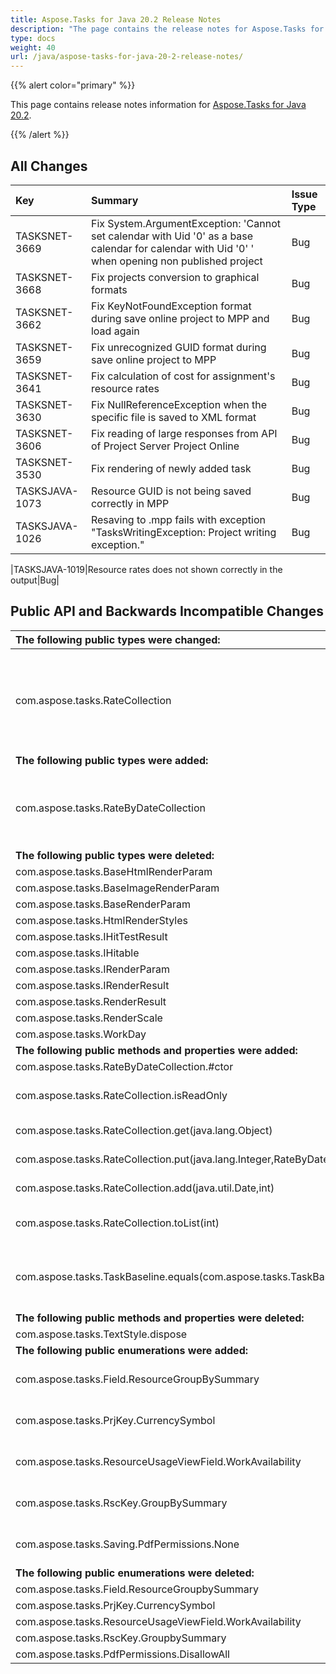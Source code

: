 ```yaml
---
title: Aspose.Tasks for Java 20.2 Release Notes
description: "The page contains the release notes for Aspose.Tasks for Java 20.2."
type: docs
weight: 40
url: /java/aspose-tasks-for-java-20-2-release-notes/
---
```


{{% alert color="primary" %}} 

This page contains release notes information for [Aspose.Tasks for Java 20.2](https://downloads.aspose.com/tasks/java/new-releases/aspose.tasks-for-java-20.2/).

{{% /alert %}}

## **All Changes**

|**Key**|**Summary**|**Issue Type**|
| :- | :- | :- |
|TASKSNET-3669|Fix System.ArgumentException: 'Cannot set calendar with Uid '0' as a base calendar for calendar with Uid '0' ' when opening non published project|Bug|
|TASKSNET-3668|Fix projects conversion to graphical formats|Bug|
|TASKSNET-3662|Fix KeyNotFoundException format during save online project to MPP and load again|Bug|
|TASKSNET-3659|Fix unrecognized GUID format during save online project to MPP|Bug|
|TASKSNET-3641|Fix calculation of cost for assignment's resource rates|Bug|
|TASKSNET-3630|Fix NullReferenceException when the specific file is saved to XML format|Bug|
|TASKSNET-3606|Fix reading of large responses from API of Project Server Project Online|Bug|
|TASKSNET-3530|Fix rendering of newly added task|Bug|
|TASKSJAVA-1073|Resource GUID is not being saved correctly in MPP|Bug|
|TASKSJAVA-1026|Resaving to .mpp fails with exception "TasksWritingException: Project writing exception."|Bug|

|TASKSJAVA-1019|Resource rates does not shown correctly in the output|Bug|
## **Public API and Backwards Incompatible Changes**

|**The following public types were changed:**|**Description**|
| :- | :- |
|com.aspose.tasks.RateCollection|From this version, the RateCollection is incompatible with its previous version. It implements java.util.Map<Integer, RateByDateCollection> but not java.util.List<Rate>.|
|**The following public types were added:**|**Description**|
|com.aspose.tasks.RateByDateCollection|Represents a collection which mappings of java.util.Date to com.aspose.tasks.Rate objects.|
|**The following public types were deleted:**|**Description**|
|com.aspose.tasks.BaseHtmlRenderParam||
|com.aspose.tasks.BaseImageRenderParam||
|com.aspose.tasks.BaseRenderParam||
|com.aspose.tasks.HtmlRenderStyles||
|com.aspose.tasks.IHitTestResult||
|com.aspose.tasks.IHitable||
|com.aspose.tasks.IRenderParam||
|com.aspose.tasks.IRenderResult||
|com.aspose.tasks.RenderResult||
|com.aspose.tasks.RenderScale||
|com.aspose.tasks.WorkDay||
|**The following public methods and properties were added:**|**Description**|
|com.aspose.tasks.RateByDateCollection.#ctor||
|com.aspose.tasks.RateCollection.isReadOnly|Gets a value indicating whether the collection is read-only.|
|com.aspose.tasks.RateCollection.get(java.lang.Object)|Gets the element with the specified key.|
|com.aspose.tasks.RateCollection.put(java.lang.Integer,RateByDateCollection)|Sets the element with the specified key.|
|com.aspose.tasks.RateCollection.add(java.util.Date,int)|Adds a new <see cref="T:com.aspose.tasks.Rate" /> instance to this collection.|
|com.aspose.tasks.RateCollection.toList(int)|Converts the RateCollection object to a list of <see cref="T:com.aspose.tasks.Rate" /> objects.|
|com.aspose.tasks.TaskBaseline.equals(com.aspose.tasks.TaskBaseline)|Returns a value indicating whether this instance is equal to the specified TaskBaseline object.|
|**The following public methods and properties were deleted:**|**Description**|
|com.aspose.tasks.TextStyle.dispose||
|**The following public enumerations were added:**|**Description**|
|com.aspose.tasks.Field.ResourceGroupBySummary|Represents the Group by Summary (Resource) field.|
|com.aspose.tasks.PrjKey.CurrencySymbol|Represents the CurrencySymbol (Project) field.|
|com.aspose.tasks.ResourceUsageViewField.WorkAvailability|Indicates Work Availability resource usage view field.|
|com.aspose.tasks.RscKey.GroupBySummary|Represents the Group by Summary (Resource) field.|
|com.aspose.tasks.Saving.PdfPermissions.None|Specifies permissions to use for accessing a PDF document.|
|**The following public enumerations were deleted:**|**Description**|
|com.aspose.tasks.Field.ResourceGroupbySummary||
|com.aspose.tasks.PrjKey.CurrencySymbol||
|com.aspose.tasks.ResourceUsageViewField.WorkAvailability||
|com.aspose.tasks.RscKey.GroupbySummary||
|com.aspose.tasks.PdfPermissions.DisallowAll||

